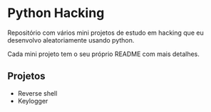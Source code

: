 # Python Hacking

Repositório com vários mini projetos de estudo em hacking que eu desenvolvo aleatoriamente usando python.

Cada mini projeto tem o seu próprio README com mais detalhes.

## Projetos

- Reverse shell
- Keylogger
